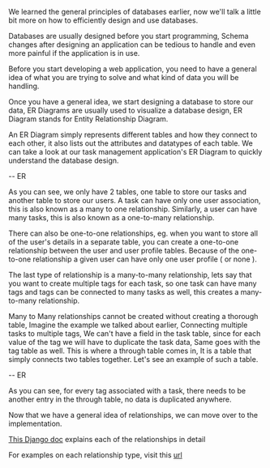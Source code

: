 We learned the general principles of databases earlier, now we'll talk a little bit more on how to efficiently design and use databases.

Databases are usually designed before you start programming, Schema changes after designing an application can be tedious to handle and even more painful if the application is in use.

Before you start developing a web application, you need to have a general idea of what you are trying to solve and what kind of data you will be handling.

Once you have a general idea, we start designing a database to store our data, ER Diagrams are usually used to visualize a database design, ER Diagram stands for Entity Relationship Diagram.

An ER Diagram simply represents different tables and how they connect to each other, it also lists out the attributes and datatypes of each table. We can take a look at our task management application's ER Diagram to quickly understand the database design.

-- ER

As you can see, we only have 2 tables, one table to store our tasks and another table to store our users. A task can have only one user association, this is also known as a many to one relationship. Similarly, a user can have many tasks, this is also known as a one-to-many relationship.

There can also be one-to-one relationships, eg. when you want to store all of the user's details in a separate table, you can create a one-to-one relationship between the user and user profile tables. Because of the one-to-one relationship a given user can have only one user profile ( or none ).

The last type of relationship is a many-to-many relationship, lets say that you want to create multiple tags for each task, so one task can have many tags and tags can be connected to many tasks as well, this creates a many-to-many relationship.

Many to Many relationships cannot be created without creating a thorough table, Imagine the example we talked about earlier, Connecting multiple tasks to multiple tags, We can't have a field in the task table, since for each value of the tag we will have to duplicate the task data, Same goes with the tag table as well. This is where a through table comes in, It is a table that simply connects two tables together. Let's see an example of such a table.

-- ER

As you can see, for every tag associated with a task, there needs to be another entry in the through table, no data is duplicated anywhere.

Now that we have a general idea of relationships, we can move over to the implementation.

[This Django doc](https://docs.djangoproject.com/en/4.0/topics/db/models/#relationships) explains each of the relationships in detail

For examples on each relationship type, visit this [url](https://docs.djangoproject.com/en/4.0/topics/db/examples/)
